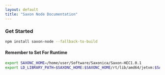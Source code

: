 ```yaml
---
layout: default
title: "Saxon Node Documentation"
---
```


### Get Started

```bash
npm install saxon-node --fallback-to-build
```

#### Remember to Set For Runtime

```bash
export SAXONC_HOME=/home/user/Software/Saxonica/Saxon-HEC1.0.1
export LD_LIBRARY_PATH=$SAXONC_HOME:$SAXONC_HOME/rt/lib/amd64/jetvm:$SAXONC_HOME/rt/lib/amd64:$LD_LIBRARY_PATH
```

